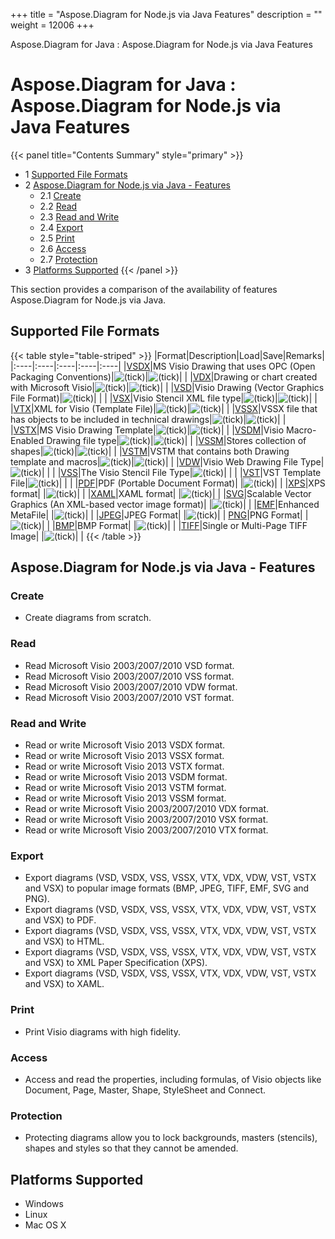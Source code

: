 +++
title = "Aspose.Diagram for Node.js via Java Features" 
description = "" 
weight = 12006 
+++

Aspose.Diagram for Java : Aspose.Diagram for Node.js via Java Features  

# Aspose.Diagram for Java : Aspose.Diagram for Node.js via Java Features


{{< panel title="Contents Summary" style="primary" >}}
*   1 [Supported File Formats](#Aspose.DiagramforNode.jsviaJavaFeatures-SupportedFileFormats)
*   2 [Aspose.Diagram for Node.js via Java - Features](#Aspose.DiagramforNode.jsviaJavaFeatures-Aspose.DiagramforNode.jsviaJava-Features)
    *   2.1 [Create](#Aspose.DiagramforNode.jsviaJavaFeatures-Create)
    *   2.2 [Read](#Aspose.DiagramforNode.jsviaJavaFeatures-Read)
    *   2.3 [Read and Write](#Aspose.DiagramforNode.jsviaJavaFeatures-ReadandWrite)
    *   2.4 [Export](#Aspose.DiagramforNode.jsviaJavaFeatures-Export)
    *   2.5 [Print](#Aspose.DiagramforNode.jsviaJavaFeatures-Print)
    *   2.6 [Access](#Aspose.DiagramforNode.jsviaJavaFeatures-Access)
    *   2.7 [Protection](#Aspose.DiagramforNode.jsviaJavaFeatures-Protection)
*   3 [Platforms Supported](#Aspose.DiagramforNode.jsviaJavaFeatures-PlatformsSupported)
{{< /panel >}}
 

This section provides a comparison of the availability of features Aspose.Diagram for Node.js via Java.

## Supported File Formats

{{< table style="table-striped" >}}
|Format|Description|Load|Save|Remarks|
|:----|:----|:----|:----|:----|
|[VSDX](https://wiki.fileformat.com/image/vsdx/)|MS Visio Drawing that uses OPC (Open Packaging Conventions)|![(tick)](s/en_GB-1988229788/4108/b47156ace146e4f759b49ef98258cb637bdd5af8.5/_/images/icons/emoticons/check.png)|![(tick)](s/en_GB-1988229788/4108/b47156ace146e4f759b49ef98258cb637bdd5af8.5/_/images/icons/emoticons/check.png)| |
|[VDX](https://wiki.fileformat.com/image/vdx/)|Drawing or chart created with Microsoft Visio|![(tick)](s/en_GB-1988229788/4108/b47156ace146e4f759b49ef98258cb637bdd5af8.5/_/images/icons/emoticons/check.png)|![(tick)](s/en_GB-1988229788/4108/b47156ace146e4f759b49ef98258cb637bdd5af8.5/_/images/icons/emoticons/check.png)| |
|[VSD](https://wiki.fileformat.com/image/vsd/)|Visio Drawing (Vector Graphics File Format)|![(tick)](s/en_GB-1988229788/4108/b47156ace146e4f759b49ef98258cb637bdd5af8.5/_/images/icons/emoticons/check.png)| | |
|[VSX](https://wiki.fileformat.com/image/vsx/)|Visio Stencil XML file type|![(tick)](s/en_GB-1988229788/4108/b47156ace146e4f759b49ef98258cb637bdd5af8.5/_/images/icons/emoticons/check.png)|![(tick)](s/en_GB-1988229788/4108/b47156ace146e4f759b49ef98258cb637bdd5af8.5/_/images/icons/emoticons/check.png)| |
|[VTX](https://wiki.fileformat.com/image/vtx/)|XML for Visio (Template File)|![(tick)](s/en_GB-1988229788/4108/b47156ace146e4f759b49ef98258cb637bdd5af8.5/_/images/icons/emoticons/check.png)|![(tick)](s/en_GB-1988229788/4108/b47156ace146e4f759b49ef98258cb637bdd5af8.5/_/images/icons/emoticons/check.png)| |
|[VSSX](https://wiki.fileformat.com/image/vssx/)|VSSX file that has objects to be included in technical drawings|![(tick)](s/en_GB-1988229788/4108/b47156ace146e4f759b49ef98258cb637bdd5af8.5/_/images/icons/emoticons/check.png)|![(tick)](s/en_GB-1988229788/4108/b47156ace146e4f759b49ef98258cb637bdd5af8.5/_/images/icons/emoticons/check.png)| |
|[VSTX](https://wiki.fileformat.com/image/vstx/)|MS Visio Drawing Template|![(tick)](s/en_GB-1988229788/4108/b47156ace146e4f759b49ef98258cb637bdd5af8.5/_/images/icons/emoticons/check.png)|![(tick)](s/en_GB-1988229788/4108/b47156ace146e4f759b49ef98258cb637bdd5af8.5/_/images/icons/emoticons/check.png)| |
|[VSDM](https://wiki.fileformat.com/image/vsdm/)|Visio Macro-Enabled Drawing file type|![(tick)](s/en_GB-1988229788/4108/b47156ace146e4f759b49ef98258cb637bdd5af8.5/_/images/icons/emoticons/check.png)|![(tick)](s/en_GB-1988229788/4108/b47156ace146e4f759b49ef98258cb637bdd5af8.5/_/images/icons/emoticons/check.png)| |
|[VSSM](https://wiki.fileformat.com/image/vssm/)|Stores collection of shapes|![(tick)](s/en_GB-1988229788/4108/b47156ace146e4f759b49ef98258cb637bdd5af8.5/_/images/icons/emoticons/check.png)|![(tick)](s/en_GB-1988229788/4108/b47156ace146e4f759b49ef98258cb637bdd5af8.5/_/images/icons/emoticons/check.png)| |
|[VSTM](https://wiki.fileformat.com/image/vstm/)|VSTM that contains both Drawing template and macros|![(tick)](s/en_GB-1988229788/4108/b47156ace146e4f759b49ef98258cb637bdd5af8.5/_/images/icons/emoticons/check.png)|![(tick)](s/en_GB-1988229788/4108/b47156ace146e4f759b49ef98258cb637bdd5af8.5/_/images/icons/emoticons/check.png)| |
|[VDW](https://wiki.fileformat.com/web/vdw/)|Visio Web Drawing File Type|![(tick)](s/en_GB-1988229788/4108/b47156ace146e4f759b49ef98258cb637bdd5af8.5/_/images/icons/emoticons/check.png)| | |
|[VSS](https://wiki.fileformat.com/image/vss/)|The Visio Stencil File Type|![(tick)](s/en_GB-1988229788/4108/b47156ace146e4f759b49ef98258cb637bdd5af8.5/_/images/icons/emoticons/check.png)| | |
|[VST](https://wiki.fileformat.com/image/vst/)|VST Template File|![(tick)](s/en_GB-1988229788/4108/b47156ace146e4f759b49ef98258cb637bdd5af8.5/_/images/icons/emoticons/check.png)| | |
|[PDF](https://wiki.fileformat.com/pdf/)|PDF (Portable Document Format)| |![(tick)](s/en_GB-1988229788/4108/b47156ace146e4f759b49ef98258cb637bdd5af8.5/_/images/icons/emoticons/check.png)| |
|[XPS](https://wiki.fileformat.com/page-description-language/xps/)|XPS format| |![(tick)](s/en_GB-1988229788/4108/b47156ace146e4f759b49ef98258cb637bdd5af8.5/_/images/icons/emoticons/check.png)| |
|[XAML](https://wiki.fileformat.com/web/xaml/)|XAML format| |![(tick)](s/en_GB-1988229788/4108/b47156ace146e4f759b49ef98258cb637bdd5af8.5/_/images/icons/emoticons/check.png)| |
|[SVG](https://wiki.fileformat.com/specification/page-description-language/svg/)|Scalable Vector Graphics (An XML-based vector image format)| |![(tick)](s/en_GB-1988229788/4108/b47156ace146e4f759b49ef98258cb637bdd5af8.5/_/images/icons/emoticons/check.png)| |
|[EMF](https://wiki.fileformat.com/image/emf/)|Enhanced MetaFile| |![(tick)](s/en_GB-1988229788/4108/b47156ace146e4f759b49ef98258cb637bdd5af8.5/_/images/icons/emoticons/check.png)| |
|[JPEG](https://wiki.fileformat.com/image/jpeg/)|JPEG Format| |![(tick)](s/en_GB-1988229788/4108/b47156ace146e4f759b49ef98258cb637bdd5af8.5/_/images/icons/emoticons/check.png)| |
[PNG](https://wiki.fileformat.com/image/png/)|PNG Format| |![(tick)](s/en_GB-1988229788/4108/b47156ace146e4f759b49ef98258cb637bdd5af8.5/_/images/icons/emoticons/check.png)| |
|[BMP](https://wiki.fileformat.com/image/bmp/)|BMP Format| |![(tick)](s/en_GB-1988229788/4108/b47156ace146e4f759b49ef98258cb637bdd5af8.5/_/images/icons/emoticons/check.png)| |
|[TIFF](https://wiki.fileformat.com/image/tiff/)|Single or Multi-Page TIFF Image| |![(tick)](s/en_GB-1988229788/4108/b47156ace146e4f759b49ef98258cb637bdd5af8.5/_/images/icons/emoticons/check.png)| |
{{< /table >}}

## Aspose.Diagram for Node.js via Java - Features

### Create

*   Create diagrams from scratch.

### Read

*   Read Microsoft Visio 2003/2007/2010 VSD format.
*   Read Microsoft Visio 2003/2007/2010 VSS format.
*   Read Microsoft Visio 2003/2007/2010 VDW format.
*   Read Microsoft Visio 2003/2007/2010 VST format.

### Read and Write

*   Read or write Microsoft Visio 2013 VSDX format.
*   Read or write Microsoft Visio 2013 VSSX format.
*   Read or write Microsoft Visio 2013 VSTX format.
*   Read or write Microsoft Visio 2013 VSDM format.
*   Read or write Microsoft Visio 2013 VSTM format.
*   Read or write Microsoft Visio 2013 VSSM format.
*   Read or write Microsoft Visio 2003/2007/2010 VDX format.
*   Read or write Microsoft Visio 2003/2007/2010 VSX format.
*   Read or write Microsoft Visio 2003/2007/2010 VTX format.

### Export

*   Export diagrams (VSD, VSDX, VSS, VSSX, VTX, VDX, VDW, VST, VSTX and VSX) to popular image formats (BMP, JPEG, TIFF, EMF, SVG and PNG).
*   Export diagrams (VSD, VSDX, VSS, VSSX, VTX, VDX, VDW, VST, VSTX and VSX) to PDF.
*   Export diagrams (VSD, VSDX, VSS, VSSX, VTX, VDX, VDW, VST, VSTX and VSX) to HTML.
*   Export diagrams (VSD, VSDX, VSS, VSSX, VTX, VDX, VDW, VST, VSTX and VSX) to XML Paper Specification (XPS).
*   Export diagrams (VSD, VSDX, VSS, VSSX, VTX, VDX, VDW, VST, VSTX and VSX) to XAML.

### Print

*   Print Visio diagrams with high fidelity.

### Access

*   Access and read the properties, including formulas, of Visio objects like Document, Page, Master, Shape, StyleSheet and Connect.

### Protection

*   Protecting diagrams allow you to lock backgrounds, masters (stencils), shapes and styles so that they cannot be amended.

## Platforms Supported

*   Windows
*   Linux
*   Mac OS X

